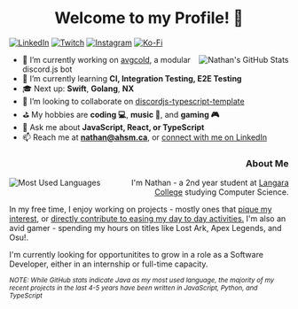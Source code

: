 <h1 align="center">Welcome to my Profile! 👋</h1>

[![LinkedIn](https://img.shields.io/badge/linkedin-%230077B5.svg?style=for-the-badge&logo=linkedin&logoColor=white)](https://linkedin.com/in/nathan-s-liu) [![Twitch](https://img.shields.io/badge/Twitch-%239146FF.svg?style=for-the-badge&logo=Twitch&logoColor=white)](https://twitch.tv/koubou) [![Instagram](https://img.shields.io/badge/Instagram-%23E4405F.svg?style=for-the-badge&logo=Instagram&logoColor=white)](https://instagr.am/l_nathann) [![Ko-Fi](https://img.shields.io/badge/Ko--fi-F16061?style=for-the-badge&logo=ko-fi&logoColor=white)](https://ko-fi.com/ashame)

<img align="right" src="https://github-readme-stats.vercel.app/api?username=ashame&show_icons=true&theme=dark&locale=en" alt="Nathan's GitHub Stats" />

<ul align="left">
<li>🔭 I’m currently working on <a href="https://github.com/ashame/avgcold">avgcold</a>, a modular discord.js bot</li>
<li>🌱 I’m currently learning <b>CI, Integration Testing, E2E Testing</b></li>
<li>🎓 Next up: <b>Swift</b>, <b>Golang</b>, <b>NX</b></li>
<li>👯 I’m looking to collaborate on <a alt="discordjs-typescript-template" href="https://github.com/ashame/iscordjs-typescript-template">discordjs-typescript-template</a></li>
<li>⛳ My hobbies are <b>coding 💻</b>, <b>music 🎵</b>, and <b>gaming 🎮</b>
<li>💬 Ask me about <b>JavaScript, React, or TypeScript</b></li>
<li>📫 Reach me at <b><a href="mailto:nathan@ashm.ca">nathan@ahsm.ca</a></b>, or <a href="https://linkedin.com/in/nathan-s-liu" alt="LinkedIn profile link">connect with me on LinkedIn</a></li>
</ul>

<h3 align="right">About Me</h3>
<img align="left" src="https://github-readme-stats.vercel.app/api/top-langs?username=ashame&show_icons=true&theme=dark&locale=en&layout=compact" alt="Most Used Languages" />


<p align="right">
I'm Nathan - a 2nd year student at <a href="https://langara.ca/" alt="Langara College Homepage">Langara College</a> studying Computer Science.<br>

In my free time, I enjoy working on projects - mostly ones that <a href='https://github.com/ashame/broker-search' alt='broker-search'>pique my interest</a>, or <a href='https://github.com/ashame/rclone-uploader' alt='rclone-uploader'>directly contribute to easing my day to day activities.</a> I'm also an avid gamer - spending my hours on titles like Lost Ark, Apex Legends, and Osu!.<br>

I'm currently looking for opportunitites to grow in a role as a Software Developer, either in an internship or full-time capacity.

<small><i>NOTE: While GitHub stats indicate Java as my most used language, the majority of my recent projects in the last 4-5 years have been written in JavaScript, Python, and TypeScript</small></i>
</p>
